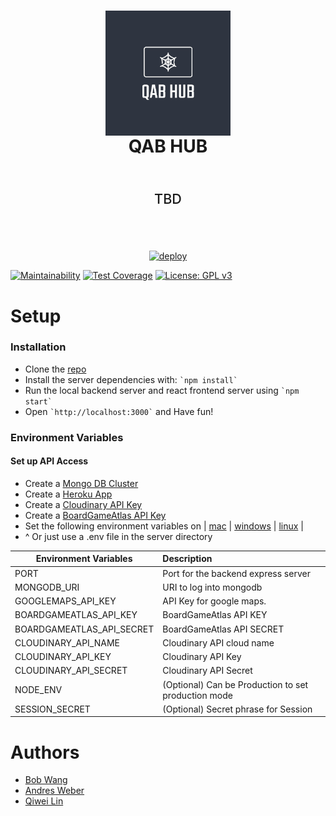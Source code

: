 <div align=center>
    <h1 align=center>
        <img align=center
            src="https://github.com/QAB-LABS/QAB-HUB/blob/master/client/public/logo-placeholder.png?raw=true"
            alt="QAB-HUB logo">
        <br>
        QAB HUB
        <br>
    </h1>
    <p style="font-size: 1.35rem; font-weight: 500; padding: 2rem; text-align: center">TBD</p>
    <br>
    <a align=center href="https://heroku.com/deploy?template=https://github.com/QAB-LABS/QAB-HUB/">
        <img alt="deploy" src="https://www.herokucdn.com/deploy/button.png">
    </a>
</div>

[![Maintainability](https://api.codeclimate.com/v1/badges/c71735f10ca4c79a333c/maintainability)](https://codeclimate.com/github/AndresMWeber/QAB-HUB/maintainability)
[![Test Coverage](https://api.codeclimate.com/v1/badges/c71735f10ca4c79a333c/test_coverage)](https://codeclimate.com/github/AndresMWeber/QAB-HUB/test_coverage)
[![License: GPL v3](https://img.shields.io/badge/License-GPLv3-blue.svg)](https://www.gnu.org/licenses/gpl-3.0)

# Setup

### Installation

*   Clone the [repo]('https://github.com/QAB-LABS/QAB-HUB/tree/dev')
*   Install the server dependencies with: `` `npm install` ``
*   Run the local backend server and react frontend server using `` `npm start` ``
*   Open `` `http://localhost:3000` `` and Have fun!

### Environment Variables

#### Set up API Access

*   Create a [Mongo DB Cluster](https://cloud.mongodb.com/)
*   Create a [Heroku App]('https://heroku.com')
*   Create a [Cloudinary API Key](https://cloudinary.com/?utm_source=google&utm_medium=cpc&utm_campaign=brand&utm_content=300704534040&utm_term=cloudinary&gclid=Cj0KCQjw_absBRD1ARIsAO4_D3tfpMaU3ai8tA7FoE0DdxrbsK5xSMaShens1Tn-QYQD7z9-d2mgc_kaApegEALw_wcB)
*   Create a [BoardGameAtlas API Key](https://www.boardgameatlas.com)
*   Set the following environment variables on | [mac](https://stackoverflow.com/questions/7501678/set-environment-variables-on-mac-os-x-lion) | [windows](https://superuser.com/questions/1334129/setting-an-environment-variable-in-windows-10-gpodder) | [linux](https://stackoverflow.com/questions/45502996/how-to-set-environment-variable-in-linux-permanently) |
*   ^ Or just use a .env file in the server directory

| Environment Variables        | Description                                         |
| ---------------------------- |:--------------------------------------------------- |
| PORT                         | Port for the backend express server                 |
| MONGODB_URI                  | URI to log into mongodb                             |
| GOOGLEMAPS_API_KEY           | API Key for google maps.|
| BOARDGAMEATLAS_API_KEY       | BoardGameAtlas API KEY                              |
| BOARDGAMEATLAS_API_SECRET    | BoardGameAtlas API SECRET                           |
| CLOUDINARY_API_NAME          | Cloudinary API cloud name                           |
| CLOUDINARY_API_KEY           | Cloudinary API Key                                  |
| CLOUDINARY_API_SECRET        | Cloudinary API Secret                               |
| NODE_ENV                     | (Optional) Can be Production to set production mode |
| SESSION_SECRET               | (Optional) Secret phrase for Session                |
# Authors

* [Bob Wang](https://github.com/bobbypwang)
* [Andres Weber](https://github.com/AndresMWeber)
* [Qiwei Lin](https://github.com/kiwi-x-kiwi)

